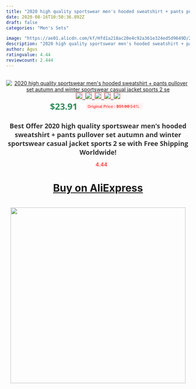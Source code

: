 ```yaml
---
title: "2020 high quality sportswear men's hooded sweatshirt + pants pullover set autumn and winter sportswear casual jacket sports 2 se"
date: 2020-08-16T10:50:36.892Z
draft: false
categories: "Men's Sets"

image: "https://ae01.alicdn.com/kf/Hfd1a218ac20e4c92a361e324ed5d9649D/2020-high-quality-sportswear-men-s-hooded-sweatshirt-pants-pullover-set-autumn-and-winter-sportswear-casual.jpg"
description: "2020 high quality sportswear men's hooded sweatshirt + pants pullover set autumn and winter sportswear casual jacket sports 2 se"
author: Agus
ratingvalue: 4.44
reviewcount: 2.444
---
```

<br>
<div style="text-align: center;">
<a href="https://s.click.aliexpress.com/e/_AcmXcp" target="_blank" rel="nofollow noopener noreferrer"><img alt="2020 high quality sportswear men's hooded sweatshirt + pants pullover set autumn and winter sportswear casual jacket sports 2 se" class="magnifier-image" src="https://ae01.alicdn.com/kf/Hfd1a218ac20e4c92a361e324ed5d9649D/2020-high-quality-sportswear-men-s-hooded-sweatshirt-pants-pullover-set-autumn-and-winter-sportswear-casual.jpg_640x640.jpg">
<br>
<img style="border:1px solid salmon" src="https://ae01.alicdn.com/kf/Hfd1a218ac20e4c92a361e324ed5d9649D/2020-high-quality-sportswear-men-s-hooded-sweatshirt-pants-pullover-set-autumn-and-winter-sportswear-casual.jpg_120x120.jpg">&nbsp;&nbsp;<img style="border:1px solid salmon" src="https://ae01.alicdn.com/kf/H215f66350ed2447ba588ab330e4360612/2020-high-quality-sportswear-men-s-hooded-sweatshirt-pants-pullover-set-autumn-and-winter-sportswear-casual.jpg_120x120.jpg">&nbsp;&nbsp;<img style="border:1px solid salmon" src="https://ae01.alicdn.com/kf/H0d139fb051b64c7889708fa18702c153E/2020-high-quality-sportswear-men-s-hooded-sweatshirt-pants-pullover-set-autumn-and-winter-sportswear-casual.jpg_120x120.jpg">&nbsp;&nbsp;<img style="border:1px solid salmon" src="https://ae01.alicdn.com/kf/Hf9e37a050cf04b5081929fada5daafc3l/2020-high-quality-sportswear-men-s-hooded-sweatshirt-pants-pullover-set-autumn-and-winter-sportswear-casual.jpg_120x120.jpg">&nbsp;&nbsp;<img style="border:1px solid salmon" src="https://ae01.alicdn.com/kf/H76520483d2d24b738eb2b189b693cf021/2020-high-quality-sportswear-men-s-hooded-sweatshirt-pants-pullover-set-autumn-and-winter-sportswear-casual.jpg_120x120.jpg"></a></div><br0>
<div style="text-align: center;"><span style="background-color: white; border: 0px; box-sizing: border-box; color: seagreen; display: inline-block; font-family: &quot;open sans&quot; , &quot;arial&quot; , &quot;helvetica&quot; , sans-serif , &quot;heiti&quot;; font-size: 24px; font-stretch: inherit; font-weight: 700; line-height: inherit; margin: 0px 10px 0px 0px; padding: 0px; vertical-align: middle;">$23.91 </span>
<span style="background: rgb(255 , 241 , 241); border-radius: 3px; border: 0px; box-sizing: border-box; color: #ff4747; display: inline-block; font-family: inherit; font-size: 12px; font-stretch: inherit; font-style: inherit; font-variant: inherit; font-weight: 600; line-height: inherit; margin: 0px; padding: 2px 5px; transform: scale(0.9); vertical-align: middle;">Original Price : <b style="text-decoration: line-through;">$51.98 </b> 54%&nbsp;&nbsp;</span></div>
<h1 style="color: #333333; display: inline-block; font-family: &quot;open sans&quot; , &quot;arial&quot; , &quot;helvetica&quot; , sans-serif , &quot;heiti&quot;; font-size: 18px; font-stretch: inherit; font-weight: 700; text-align: center;">Best Offer 2020 high quality sportswear men's hooded sweatshirt + pants pullover set autumn and winter sportswear casual jacket sports 2 se with Free Shipping Worldwide!</h1>
<div style="color: #ff4747; text-align: center;">
<img src="https://4.bp.blogspot.com/-M0ZcTcb-5uY/XleCXlxnR4I/AAAAAAAAAEc/OrjgMkXV1oMQFaCRZj5HQwOCBcu3w1FegCPcBGAYYCw/s1600/star.png" style="height: 15px;">&nbsp;<b>4.44</b></div>
<div class="button_cont" align="center"><a class="buynow_a" href="https://s.click.aliexpress.com/e/_AcmXcp" target="_blank" rel="nofollow noopener noreferrer"><H1>Buy on AliExpress</H1></a></div><br>
<div class="separator" style="clear: both; text-align: center;">
<img src="https://lh3.googleusercontent.com/-pTy5HemUv9M/XlePHvY0dAI/AAAAAAAAAE4/0nX5iRUoIWY8eMW9Dpxeirr157OZliDIgCLcBGAsYHQ/s1600/badge.gif" width="480">
</div>
